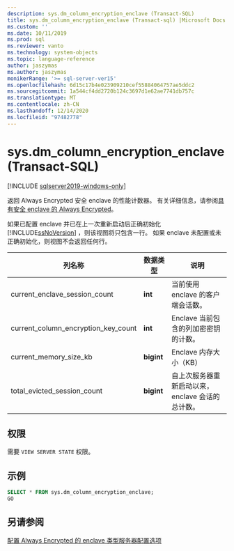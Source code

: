 ```yaml
---
description: sys.dm_column_encryption_enclave (Transact-SQL)
title: sys.dm_column_encryption_enclave (Transact-sql) |Microsoft Docs
ms.custom: ''
ms.date: 10/11/2019
ms.prod: sql
ms.reviewer: vanto
ms.technology: system-objects
ms.topic: language-reference
author: jaszymas
ms.author: jaszymas
monikerRange: '>= sql-server-ver15'
ms.openlocfilehash: 6d15c17b4e023909210cef55884064757ae5ddc2
ms.sourcegitcommit: 1a544cf4dd2720b124c3697d1e62ae7741db757c
ms.translationtype: MT
ms.contentlocale: zh-CN
ms.lasthandoff: 12/14/2020
ms.locfileid: "97482778"
---
```

# <a name="sysdm_column_encryption_enclave-transact-sql"></a>sys.dm_column_encryption_enclave (Transact-SQL)
[!INCLUDE [sqlserver2019-windows-only](../../includes/applies-to-version/sqlserver2019-windows-only.md)]

返回 Always Encrypted 安全 enclave 的性能计数器。 有关详细信息，请参阅[具有安全 enclave 的 Always Encrypted](../security/encryption/always-encrypted-enclaves.md)。

如果已配置 enclave 并已在上一次重新启动后正确初始化 [!INCLUDE[ssNoVersion](../../includes/ssnoversion-md.md)] ，则该视图将只包含一行。 如果 enclave 未配置或未正确初始化，则视图不会返回任何行。 

|列名称|数据类型|说明|  
|-----------------|---------------|-----------------|  
|current_enclave_session_count|**int**|当前使用 enclave 的客户端会话数。|  
|current_column_encryption_key_count|**int**|Enclave 当前包含的列加密密钥的计数。|  
|current_memory_size_kb|**bigint**|Enclave 内存大小（KB）|  
|total_evicted_session_count|**bigint**|自上次服务器重新启动以来，enclave 会话的总计数。|   
  
## <a name="permissions"></a>权限  
需要 `VIEW SERVER STATE` 权限。   
  
## <a name="examples"></a>示例  
 
```sql  
SELECT * FROM sys.dm_column_encryption_enclave;  
GO  
```  
  
## <a name="see-also"></a>另请参阅  
 [配置 Always Encrypted 的 enclave 类型服务器配置选项](../../database-engine/configure-windows/configure-column-encryption-enclave-type.md)
  
  
